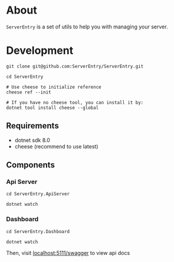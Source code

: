 # About

`ServerEntry` is a set of utils to help you with managing your server.

# Development

```shell
git clone git@github.com:ServerEntry/ServerEntry.git

cd ServerEntry

# Use cheese to initialize reference
cheese ref --init

# If you have no cheese tool, you can install it by:
dotnet tool install cheese --global
```

## Requirements

- dotnet sdk 8.0
- cheese (recommend to use latest)

## Components

### Api Server

```shell
cd ServerEntry.ApiServer

dotnet watch
```

### Dashboard

```shell
cd ServerEntry.Dashboard

dotnet watch
```

Then, visit [localhost:5111/swagger](http://localhost:5111/swagger/index.html) to view api docs

